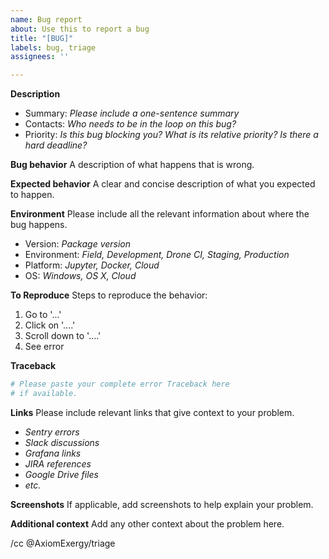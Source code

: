 ```yaml
---
name: Bug report
about: Use this to report a bug
title: "[BUG]"
labels: bug, triage
assignees: ''

---
```


**Description**
- Summary: *Please include a one-sentence summary*
- Contacts: *Who needs to be in the loop on this bug?*
- Priority: *Is this bug blocking you? What is its relative priority? Is there a hard deadline?*

**Bug behavior**
A description of what happens that is wrong.

**Expected behavior**
A clear and concise description of what you expected to happen.

**Environment**
Please include all the relevant information about where the bug happens.

- Version: *Package version*
- Environment: *Field, Development, Drone CI, Staging, Production*
- Platform: *Jupyter, Docker, Cloud*
- OS: *Windows, OS X, Cloud*

**To Reproduce**
Steps to reproduce the behavior:

1. Go to '...'
2. Click on '....'
3. Scroll down to '....'
4. See error

**Traceback**
```python
# Please paste your complete error Traceback here 
# if available.
```

**Links**
Please include relevant links that give context to your problem.
- *Sentry errors*
- *Slack discussions*
- *Grafana links*
- *JIRA references*
- *Google Drive files*
- *etc.*

**Screenshots**
If applicable, add screenshots to help explain your problem.

**Additional context**
Add any other context about the problem here.

/cc @AxiomExergy/triage
